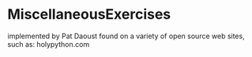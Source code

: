 # MiscellaneousExercises
implemented by Pat Daoust
found on a variety of open source web sites, such as:
holypython.com
